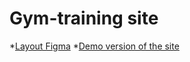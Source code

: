 # Gym-training site

*[Layout Figma](https://www.figma.com/file/LD14a2Zc86PXvgxQBvjFeV/%D0%94%D0%B8%D0%BF%D0%BB%D0%BE%D0%BC%D0%BD%D1%8B%D0%B9-%D0%9C%D0%B0%D0%BA%D0%B5%D1%82-%D0%91%D0%B0%D0%B7%D0%BE%D0%B2%D1%8B%D0%B9-FrontendBlok-(Copy)?type=design&node-id=129%3A12&mode=design&t=dHL9Qd07dr0NfhGH-1)
*[Demo version of the site](https://sonoann.github.io/Module01-Gym/Gym.html)